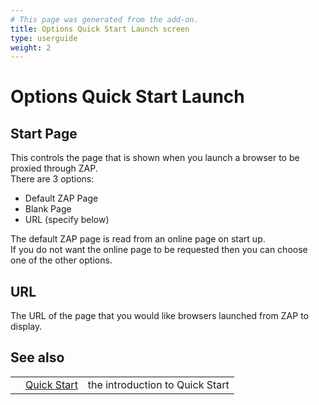 ```yaml
---
# This page was generated from the add-on.
title: Options Quick Start Launch screen
type: userguide
weight: 2
---
```


# Options Quick Start Launch

## Start Page

This controls the page that is shown when you launch a browser to be proxied through ZAP.  
There are 3 options:

- Default ZAP Page
- Blank Page
- URL (specify below)

The default ZAP page is read from an online page on start up.  
If you do not want the online page to be requested then you can choose one of the other options.

## URL

The URL of the page that you would like browsers launched from ZAP to display.

## See also

|     |                                                  |                                 |
| --- | ------------------------------------------------ | ------------------------------- |
|     | [Quick Start](/docs/desktop/addons/quick-start/) | the introduction to Quick Start |
